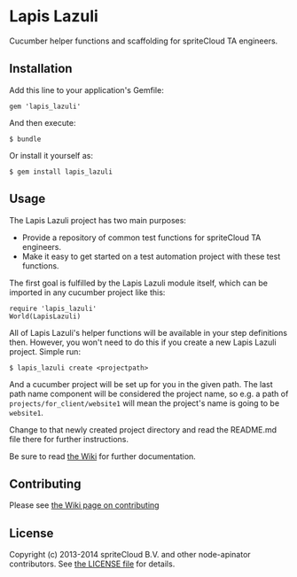 # Lapis Lazuli

Cucumber helper functions and scaffolding for spriteCloud TA engineers.

## Installation

Add this line to your application's Gemfile:

    gem 'lapis_lazuli'

And then execute:

    $ bundle

Or install it yourself as:

    $ gem install lapis_lazuli

## Usage

The Lapis Lazuli project has two main purposes:

- Provide a repository of common test functions for spriteCloud TA engineers.
- Make it easy to get started on a test automation project with these test
  functions.

The first goal is fulfilled by the Lapis Lazuli module itself, which can be
imported in any cucumber project like this:

    require 'lapis_lazuli'
    World(LapisLazuli)

All of Lapis Lazuli's helper functions will be available in your step definitions
then. However, you won't need to do this if you create a new Lapis Lazuli project.
Simple run:

    $ lapis_lazuli create <projectpath>

And a cucumber project will be set up for you in the given path. The last path
name component will be considered the project name, so e.g. a path of
`projects/for_client/website1` will mean the project's name is going to be
`website1`.

Change to that newly created project directory and read the README.md file there
for further instructions.

Be sure to read [the Wiki](https://github.com/spriteCloud/lapis-lazuli/wiki) for
further documentation.

## Contributing

Please see [the Wiki page on contributing](https://github.com/spriteCloud/lapis-lazuli/wiki/Contributing)

## License
Copyright (c) 2013-2014 spriteCloud B.V. and other node-apinator contributors. See [the LICENSE file](LICENSE) for details.
